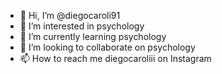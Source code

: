 - 👋 Hi, I’m @diegocaroli91
- 👀 I’m interested in psychology
- 🌱 I’m currently learning psychology
- 💞️ I’m looking to collaborate on psychology
- 📫 How to reach me diegocaroliii on Instagram

<!---
diegocaroli91/diegocaroli91 is a ✨ special ✨ repository because its `README.md` (this file) appears on your GitHub profile.
You can click the Preview link to take a look at your changes.
--->
